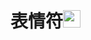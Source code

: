 # 表情符<img src="https://cdn.jsdelivr.net/gh/miku-o/imgData/2020/03/04/icon_mrgreen.gif" alt=":mrgreen:" class="wp-smiley" style="height: 1em; max-height: 1em;">
